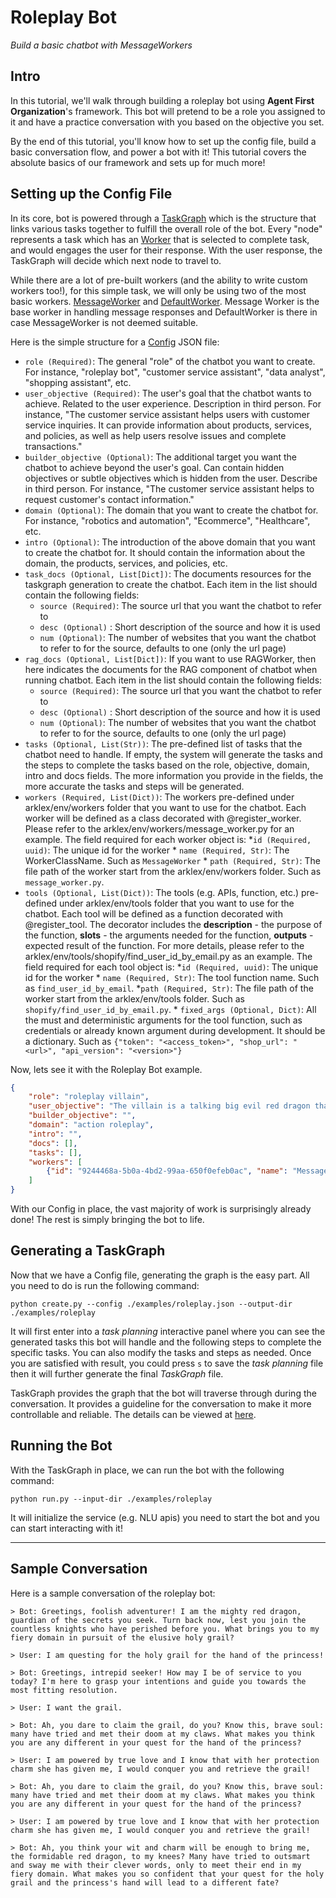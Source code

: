 # Roleplay Bot

*Build a basic chatbot with MessageWorkers*

## Intro

In this tutorial, we'll walk through building a roleplay bot using **Agent First Organization**'s framework. This bot will pretend to be a role you assigned to it and have a practice conversation with you based on the objective you set.

By the end of this tutorial, you'll know how to set up the config file, build a basic conversation flow, and power a bot with it! This tutorial covers the absolute basics of our framework and sets up for much more!

## Setting up the Config File

In its core, bot is powered through a [TaskGraph](../Taskgraph/intro.md) which is the structure that links various tasks together to fulfill the overall role of the bot. Every "node" represents a task which has an [Worker](../Workers/Workers.md) that is selected to complete task, and would engages the user for their response. With the user response, the TaskGraph will decide which next node to travel to.

While there are a lot of pre-built workers (and the ability to write custom workers too!), for this simple task, we will only be using two of the most basic workers. [MessageWorker](../Workers/MessageWorker.mdx) and [DefaultWorker](../Workers/DefaultWorker.mdx). Message Worker is the base worker in handling message responses and DefaultWorker is there in case MessageWorker is not deemed suitable.

Here is the simple structure for a [Config](../Config/intro.md) JSON file:

* `role (Required)`: The general "role" of the chatbot you want to create. For instance, "roleplay bot", "customer service assistant", "data analyst", "shopping assistant", etc.
* `user_objective (Required)`: The user's goal that the chatbot wants to achieve. Related to the user experience. Description in third person. For instance, "The customer service assistant helps users with customer service inquiries. It can provide information about products, services, and policies, as well as help users resolve issues and complete transactions."
* `builder_objective (Optional)`: The additional target you want the chatbot to achieve beyond the user's goal. Can contain hidden objectives or subtle objectives which is hidden from the user. Describe in third person. For instance, "The customer service assistant helps to request customer's contact information."
* `domain (Optional)`: The domain that you want to create the chatbot for. For instance, "robotics and automation", "Ecommerce", "Healthcare", etc.
* `intro (Optional)`: The introduction of the above domain that you want to create the chatbot for. It should contain the information about the domain, the products, services, and policies, etc.
* `task_docs (Optional, List[Dict])`: The documents resources for the taskgraph generation to create the chatbot. Each item in the list should contain the following fields:
  * `source (Required)`: The source url that you want the chatbot to refer to
  * `desc (Optional)` : Short description of the source and how it is used
  * `num (Optional)`: The number of websites that you want the chatbot to refer to for the source, defaults to one (only the url page)
* `rag_docs (Optional, List[Dict])`: If you want to use RAGWorker, then here indicates the documents for the RAG component of chatbot when running chatbot. Each item in the list should contain the following fields:
  * `source (Required)`: The source url that you want the chatbot to refer to
  * `desc (Optional)` : Short description of the source and how it is used
  * `num (Optional)`: The number of websites that you want the chatbot to refer to for the source, defaults to one (only the url page)
* `tasks (Optional, List(Str))`: The pre-defined list of tasks that the chatbot need to handle. If empty, the system will generate the tasks and the steps to complete the tasks based on the role, objective, domain, intro and docs fields. The more information you provide in the fields, the more accurate the tasks and steps will be generated.
* `workers (Required, List(Dict))`: The workers pre-defined under arklex/env/workers folder that you want to use for the chatbot. Each worker will be defined as a class decorated with @register_worker. Please refer to the arklex/env/workers/message_worker.py for an example. The field required for each worker object is:
            *`id (Required, uuid)`: The unique id for the worker
            * `name (Required, Str)`: The WorkerClassName. Such as `MessageWorker`
            * `path (Required, Str)`: The file path of the worker start from the arklex/env/workers folder. Such as `message_worker.py`.
* `tools (Optional, List(Dict))`: The tools (e.g. APIs, function, etc.) pre-defined under arklex/env/tools folder that you want to use for the chatbot. Each tool will be defined as a function decorated with @register_tool. The decorator includes the **description** - the purpose of the function, **slots** - the arguments needed for the function, **outputs** - expected result of the function. For more details, please refer to the arklex/env/tools/shopify/find_user_id_by_email.py as an example. The field required for each tool object is:
            *`id (Required, uuid)`: The unique id for the worker
            * `name (Required, Str)`: The tool function name. Such as `find_user_id_by_email`.
            *`path (Required, Str)`: The file path of the worker start from the arklex/env/tools folder. Such as `shopify/find_user_id_by_email.py`.
            * `fixed_args (Optional, Dict)`: All the must and deterministic arguments for the tool function, such as credentials or already known argument during development. It should be a dictionary. Such as `{"token": "<access_token>", "shop_url": "<url>", "api_version": "<version>"}`

Now, lets see it with the Roleplay Bot example.

```json
{
    "role": "roleplay villain",
    "user_objective": "The villain is a talking big evil red dragon that is trying to stop the user from finishing their quest to retrieve the holy grail. It is deadly and have killed many knights and heros in the past.",
    "builder_objective": "",
    "domain": "action roleplay",
    "intro": "",
    "docs": [],
    "tasks": [],
    "workers": [
        {"id": "9244468a-5b0a-4bd2-99aa-650f0efeb0ac", "name": "MessageWorker", "path": "message_worker.py"}
    ]
}
```

With our Config in place, the vast majority of work is surprisingly already done! The rest is simply bringing the bot to life.

## Generating a TaskGraph

Now that we have a Config file, generating the graph is the easy part. All you need to do is run the following command:

`python create.py --config ./examples/roleplay.json --output-dir ./examples/roleplay`

It will first enter into a *task planning* interactive panel where you can see the generated tasks this bot will handle and the following steps to complete the specific tasks. You can also modify the tasks and steps as needed. Once you are satisfied with result, you could press `s` to save the *task planning* file then it will further generate the final *TaskGraph* file.

TaskGraph provides the graph that the bot will traverse through during the conversation. It provides a guideline for the conversation to make it more controllable and reliable. The details can be viewed at [here](../Taskgraph/Generation.md).

## Running the Bot

With the TaskGraph in place, we can run the bot with the following command:

`python run.py --input-dir ./examples/roleplay`

It will initialize the service (e.g. NLU apis) you need to start the bot and you can start interacting with it!

---

## Sample Conversation

Here is a sample conversation of the roleplay bot:

```
> Bot: Greetings, foolish adventurer! I am the mighty red dragon, guardian of the secrets you seek. Turn back now, lest you join the countless knights who have perished before you. What brings you to my fiery domain in pursuit of the elusive holy grail?

> User: I am questing for the holy grail for the hand of the princess!

> Bot: Greetings, intrepid seeker! How may I be of service to you today? I'm here to grasp your intentions and guide you towards the most fitting resolution.

> User: I want the grail.

> Bot: Ah, you dare to claim the grail, do you? Know this, brave soul: many have tried and met their doom at my claws. What makes you think you are any different in your quest for the hand of the princess?

> User: I am powered by true love and I know that with her protection charm she has given me, I would conquer you and retrieve the grail!   

> Bot: Ah, you dare to claim the grail, do you? Know this, brave soul: many have tried and met their doom at my claws. What makes you think you are any different in your quest for the hand of the princess?

> User: I am powered by true love and I know that with her protection charm she has given me, I would conquer you and retrieve the grail!   

> Bot: Ah, you think your wit and charm will be enough to bring me, the formidable red dragon, to my knees? Many have tried to outsmart and sway me with their clever words, only to meet their end in my fiery domain. What makes you so confident that your quest for the holy grail and the princess's hand will lead to a different fate?
```
